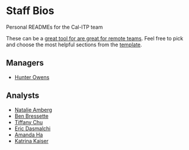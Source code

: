 # Staff Bios
Personal READMEs for the Cal-ITP team

These can be a [great tool for  are great for remote teams](https://18f.gsa.gov/2020/03/05/readmes-for-you-and-me/). Feel free to pick and choose the most helpful sections from the [template](./template.md).

## Managers
* [Hunter Owens](./caltrans/benefits-delivery-decision-transformation/hunter_owens.md)

## Analysts
* [Natalie Amberg](./caltrans/benefits-delivery-decision-transformation/natalie_amberg.md)
* [Ben Bressette](./caltrans/benefits-delivery-decision-transformation/ben_bressette.md)
* [Tiffany Chu](./caltrans/benefits-delivery-decision-transformation/tiffany_chu.md)
* [Eric Dasmalchi](./caltrans/benefits-delivery-decision-transformation/eric_dasmalchi.md)
* [Amanda Ha](./caltrans/benefits-delivery-decision-transformation/amanda_ha.md)
* [Katrina Kaiser](./caltrans/benefits-delivery-decision-transformation/katrina_kaiser.md)
